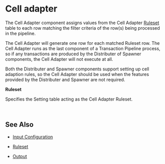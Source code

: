 # Cell adapter


The Cell Adapter component assigns values from the Cell Adapter [Ruleset](ruleset.md) table to each row matching the filter criteria of the row(s) being processed in the pipeline. 

The Cell Adapter will generate one row for each matched Ruleset row. The Cell Adapter runs as the last component of a Transaction Pipeline process, so if any transactions are produced by the Distributer of Spawner components, the Cell Adapter will not execute at all. 

Both the Distributer and Spawner components support setting up cell adaption rules, so the Cell Adapter should be used when the features provided by the Distributer and Spawner are not required.
<br/>


**Ruleset**

Specifies the Setting table acting as the Cell Adapter Ruleset.

<br/>

## See Also

* [Input Configuration](inputconfig.md)

* [Ruleset](ruleset.md)

* [Output](output.md)